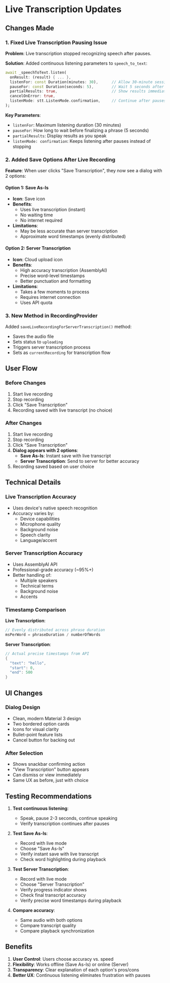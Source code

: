 # Live Transcription Updates

## Changes Made

### 1. Fixed Live Transcription Pausing Issue

**Problem**: Live transcription stopped recognizing speech after pauses.

**Solution**: Added continuous listening parameters to `speech_to_text`:
```dart
await _speechToText.listen(
  onResult: (result) { ... },
  listenFor: const Duration(minutes: 30),      // Allow 30-minute sessions
  pauseFor: const Duration(seconds: 5),        // Wait 5 seconds after pause
  partialResults: true,                        // Show results immediately
  cancelOnError: true,
  listenMode: stt.ListenMode.confirmation,     // Continue after pauses
);
```

**Key Parameters**:
- `listenFor`: Maximum listening duration (30 minutes)
- `pauseFor`: How long to wait before finalizing a phrase (5 seconds)
- `partialResults`: Display results as you speak
- `listenMode: confirmation`: Keeps listening after pauses instead of stopping

### 2. Added Save Options After Live Recording

**Feature**: When user clicks "Save Transcription", they now see a dialog with 2 options:

#### Option 1: Save As-Is
- **Icon**: Save icon
- **Benefits**:
  - Uses live transcription (instant)
  - No waiting time
  - No internet required
- **Limitations**:
  - May be less accurate than server transcription
  - Approximate word timestamps (evenly distributed)

#### Option 2: Server Transcription
- **Icon**: Cloud upload icon
- **Benefits**:
  - High accuracy transcription (AssemblyAI)
  - Precise word-level timestamps
  - Better punctuation and formatting
- **Limitations**:
  - Takes a few moments to process
  - Requires internet connection
  - Uses API quota

### 3. New Method in RecordingProvider

Added `saveLiveRecordingForServerTranscription()` method:
- Saves the audio file
- Sets status to `uploading`
- Triggers server transcription process
- Sets as `currentRecording` for transcription flow

## User Flow

### Before Changes
1. Start live recording
2. Stop recording
3. Click "Save Transcription"
4. Recording saved with live transcript (no choice)

### After Changes
1. Start live recording
2. Stop recording
3. Click "Save Transcription"
4. **Dialog appears with 2 options**:
   - **Save As-Is**: Instant save with live transcript
   - **Server Transcription**: Send to server for better accuracy
5. Recording saved based on user choice

## Technical Details

### Live Transcription Accuracy
- Uses device's native speech recognition
- Accuracy varies by:
  - Device capabilities
  - Microphone quality
  - Background noise
  - Speech clarity
  - Language/accent

### Server Transcription Accuracy
- Uses AssemblyAI API
- Professional-grade accuracy (~95%+)
- Better handling of:
  - Multiple speakers
  - Technical terms
  - Background noise
  - Accents

### Timestamp Comparison

**Live Transcription**:
```dart
// Evenly distributed across phrase duration
msPerWord = phraseDuration / numberOfWords
```

**Server Transcription**:
```dart
// Actual precise timestamps from API
{
  "text": "hello",
  "start": 0,
  "end": 500
}
```

## UI Changes

### Dialog Design
- Clean, modern Material 3 design
- Two bordered option cards
- Icons for visual clarity
- Bullet-point feature lists
- Cancel button for backing out

### After Selection
- Shows snackbar confirming action
- "View Transcription" button appears
- Can dismiss or view immediately
- Same UX as before, just with choice

## Testing Recommendations

1. **Test continuous listening**:
   - Speak, pause 2-3 seconds, continue speaking
   - Verify transcription continues after pauses

2. **Test Save As-Is**:
   - Record with live mode
   - Choose "Save As-Is"
   - Verify instant save with live transcript
   - Check word highlighting during playback

3. **Test Server Transcription**:
   - Record with live mode
   - Choose "Server Transcription"
   - Verify progress indicator shows
   - Check final transcript accuracy
   - Verify precise word timestamps during playback

4. **Compare accuracy**:
   - Same audio with both options
   - Compare transcript quality
   - Compare playback synchronization

## Benefits

1. **User Control**: Users choose accuracy vs. speed
2. **Flexibility**: Works offline (Save As-Is) or online (Server)
3. **Transparency**: Clear explanation of each option's pros/cons
4. **Better UX**: Continuous listening eliminates frustration with pauses
